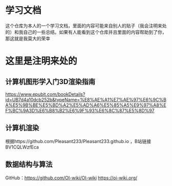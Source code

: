 # 学习文档
这个仓库为本人的一个学习文档，里面的内容可能来自别人的贴子（我会注明来处的）和我自己的一些总结。如果有人能看到这个仓库并且里面的内容帮助到了你，那这就是我莫大的荣幸
# 这里是注明来处的
## 计算机图形学入门3D渲染指南
https://www.epubit.com/bookDetails?id=UB7d4a10dcb252b&typeName=%E8%AE%A1%E7%AE%97%E6%9C%BA%E5%9B%BE%E5%BD%A2%E5%AD%A6%E5%85%A5%E9%97%A8%EF%BC%9A3D%E6%B8%B2%E6%9F%93%E6%8C%87%E5%8D%97
## 计算机渲染
根据https://github.com/Pleasant233/Pleasant233.github.io ，B站链接BV1CQLWzfEca

## 数据结构与算法
GitHub：https://github.com/OI-wiki/OI-wiki
https://oi-wiki.org/


